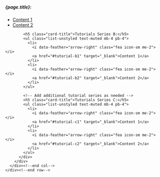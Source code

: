 <!-- Start Tutorials Section -->
<section class="section">
  <div class="container">
    <div class="row justify-content-center">
      <div class="col-lg-9">
        <div class="card shadow border-0 rounded">
          <div class="card-body">
            <h5 class="card-title">{page.title}:</h5>
            <ul class="list-unstyled text-muted mb-4 pb-4">
              <li>
                <i data-feather="arrow-right" class="fea icon-sm me-2"></i>
                <a href="#tutorial-a1" target="_blank">Content 1</a>
              </li>
              <li>
                <i data-feather="arrow-right" class="fea icon-sm me-2"></i>
                <a href="#tutorial-a2" target="_blank">Content 2</a>
              </li>
            </ul>
            
            <h5 class="card-title">Tutorials Series B:</h5>
            <ul class="list-unstyled text-muted mb-4 pb-4">
              <li>
                <i data-feather="arrow-right" class="fea icon-sm me-2"></i>
                <a href="#tutorial-b1" target="_blank">Content 1</a>
              </li>
              <li>
                <i data-feather="arrow-right" class="fea icon-sm me-2"></i>
                <a href="#tutorial-b2" target="_blank">Content 2</a>
              </li>
            </ul>
            
            <!-- Add additional tutorial series as needed -->
            <h5 class="card-title">Tutorials Series C:</h5>
            <ul class="list-unstyled text-muted mb-4 pb-4">
              <li>
                <i data-feather="arrow-right" class="fea icon-sm me-2"></i>
                <a href="#tutorial-c1" target="_blank">Content 1</a>
              </li>
              <li>
                <i data-feather="arrow-right" class="fea icon-sm me-2"></i>
                <a href="#tutorial-c2" target="_blank">Content 2</a>
              </li>
            </ul>
          </div>
        </div>
      </div><!--end col-->
    </div><!--end row-->
  </div><!--end container-->
</section><!--end section-->
<!-- End Tutorials Section -->
